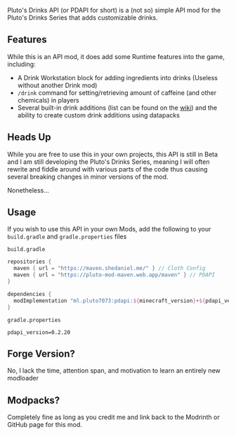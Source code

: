 Pluto's Drinks API (or PDAPI for short) is a (not so) simple API mod for the Pluto's Drinks Series that adds customizable drinks.

## Features
While this is an API mod, it does add some Runtime features into the game, including:
- A Drink Workstation block for adding ingredients into drinks (Useless without another Drink mod)
- `/drink` command for setting/retrieving amount of caffeine (and other chemicals) in players
- Several built-in drink additions (list can be found on the [wiki](https://github.com/pluto7073/PlutosDrinksAPI/wiki)) and the ability to create custom drink additions using datapacks

## Heads Up
While you are free to use this in your own projects, this API is still in Beta and I am still developing the Pluto's Drinks Series, meaning I will often rewrite and fiddle around with various parts of the code thus causing several breaking changes in minor versions of the mod.

Nonetheless...

## Usage
If you wish to use this API in your own Mods, add the following to your `build.gradle` and `gradle.properties` files

`build.gradle`
```groovy
repositories {
  maven { url = "https://maven.shedaniel.me/" } // Cloth Config
  maven { url = "https://pluto-mod-maven.web.app/maven" } // PDAPI
}

dependencies {
  modImplementation "ml.pluto7073:pdapi:${minecraft_version}+${pdapi_version}"
}
```

`gradle.properties`
```properties
pdapi_version=0.2.20
```

## Forge Version?
No, I lack the time, attention span, and motivation to learn an entirely new modloader

## Modpacks?
Completely fine as long as you credit me and link back to the Modrinth or GitHub page for this mod.